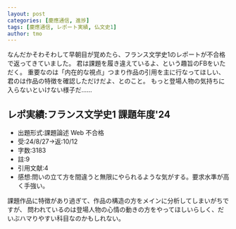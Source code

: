 ```yaml
---
layout: post
categories: [慶應通信, 進捗]
tags: [慶應通信, レポート実績, 仏文史1]
author: tmo
---
```

なんだかそわそわして早朝目が覚めたら、フランス文学史1のレポートが不合格で返ってきていました。
君は課題を履き違えているよ、という趣旨のFBをいただく。
重要なのは「内在的な視点」つまり作品の引用を主に行なってほしい、君のは作品の特徴を確認しただけだよ、とのこと。
もっと登場人物の気持ちに入らないといけない様子だ……

## レポ実績:フランス文学史1 課題年度'24
* 出題形式:課題論述 Web 不合格
* 受:24/8/27→返:10/12
* 字数:3183
* 註:9
* 引用文献:4
* 感想:問いの立て方を間違うと無限にやられるような気がする。要求水準が高く手強い。

課題作品に特徴があり過ぎて、作品の構造の方をメインに分析してしまいがちですが、
問われているのは登場人物の心情の動きの方をやってほしいらしく、だいぶハマりやすい科目なのかもしれない。